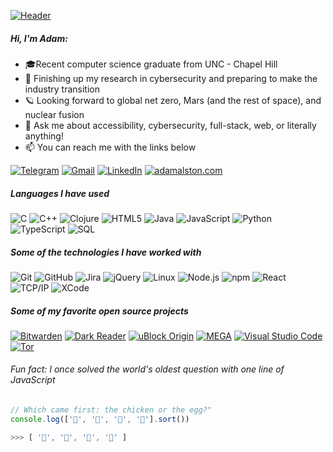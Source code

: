 [![Header](profile.gif)](https://www.adamalston.com/)

##### Hi, I'm Adam:

- 🎓Recent computer science graduate from UNC - Chapel Hill
- :test_tube: Finishing up my research in cybersecurity and preparing to make the industry transition
- 🪐 Looking forward to global net zero, Mars (and the rest of space), and nuclear fusion
- :speech_balloon: Ask me about accessibility, cybersecurity, full-stack, web, or literally anything!
- :mailbox: You can reach me with the links below

[![Telegram](https://img.shields.io/badge/-TELEGRAM-2CA5E0?style=flat-square&logo=telegram&logoColor=white)](https://t.me/adamalston)
[![Gmail](https://img.shields.io/badge/-GMAIL-D14836?style=flat-square&logo=gmail&logoColor=white)](mailto:aalston9@gmail.com)
[![LinkedIn](https://img.shields.io/badge/-LINKEDIN-0077B5?style=flat-square&logo=linkedin&logoColor=white)](https://www.linkedin.com/in/adammalston/)
[![adamalston.com](https://img.shields.io/badge/-ADAMALSTON.COM-000000?style=flat-square&logo=react&logoColor=white)](https://www.adamalston.com/)

##### Languages I have used

![C](https://img.shields.io/badge/-C-000000?style=flat&logo=c)
![C++](https://img.shields.io/badge/-C++-000000?style=flat&logo=c%2B%2B)
![Clojure](https://img.shields.io/badge/-Clojure-000000?style=flat&logo=clojure)
![HTML5](https://img.shields.io/badge/-HTML5-000000?style=flat&logo=html5)
![Java](https://img.shields.io/badge/-Java-000000?style=flat&logo=java)
![JavaScript](https://img.shields.io/badge/-JavaScript-000000?style=flat&logo=javascript)
![Python](https://img.shields.io/badge/-Python-000000?style=flat&logo=python)
![TypeScript](https://img.shields.io/badge/-TypeScript-000000?style=flat&logo=typescript)
![SQL](https://img.shields.io/badge/-SQL-000000?style=flat&logo=postgresql)


##### Some of the technologies I have worked with

![Git](https://img.shields.io/badge/-Git-333333?style=flat&logo=git&logoColor=F05032)
![GitHub](https://img.shields.io/badge/-GitHub-333333?style=flat&logo=github&logoColor=181717)
![Jira](https://img.shields.io/badge/-Jira-333333?style=flat&logo=jira-software&logoColor=white&logoColor=0052CC)
![jQuery](https://img.shields.io/badge/-jQuery-333333?style=flat&logo=jQuery&logoColor=0769AD)
![Linux](https://img.shields.io/badge/-Linux-333333?style=flat&logo=linux&logoColor=FCC624)
![Node.js](https://img.shields.io/badge/-Node.js-333333?style=flat&logo=node.js&logoColor=339933)
![npm](https://img.shields.io/badge/-npm-333333?style=flat&logo=npm&logoColor=CB3837)
![React](https://img.shields.io/badge/-React-333333?style=flat&logo=React&logoColor=61DAFB)
![TCP/IP](https://img.shields.io/badge/-TCP/IP-333333?style=flat&logo=cisco&logoColor=003A70)
![XCode](https://img.shields.io/badge/-XCode-333333?style=flat&logo=XCode&logoColor=1575F9)

##### Some of my favorite open source projects

[![Bitwarden](https://img.shields.io/badge/-Bitwarden-666666?style=flat&logo=bitwarden&logoColor=175DDC)](https://github.com/bitwarden)
[![Dark Reader](https://img.shields.io/badge/-Dark&#32;Reader-666666?style=flat&logo=read-the-docs&logoColor=2f7485)](https://github.com/darkreader/darkreader)
[![uBlock Origin](https://img.shields.io/badge/-uBlock&#32;Origin-666666?style=flat&logo=UBlock-Origin&logoColor=800000)](https://github.com/gorhill/uBlock)
[![MEGA](https://img.shields.io/badge/-MEGA-666666?style=flat&logo=mega&logoColor=D9272E)](ttps://github.com/meganz/)
[![Visual Studio Code](https://img.shields.io/badge/-VSCode-666666?style=flat&logo=visual-studio-code&logoColor=007ACC)](https://github.com/microsoft/vscode)
[![Tor](https://img.shields.io/badge/-Tor-666666?style=flat&logo=tor&logoColor=7E4798)](https://www.torproject.org/)

###### Fun fact: I once solved the world's oldest question with one line of JavaScript
<!-- wi*quL3fcV -->

```javascript
// Which came first: the chicken or the egg?"
console.log(['🥚', '🐣', '🐥', '🐔'].sort())

>>> [ '🐔', '🐣', '🐥', '🥚' ]
```
